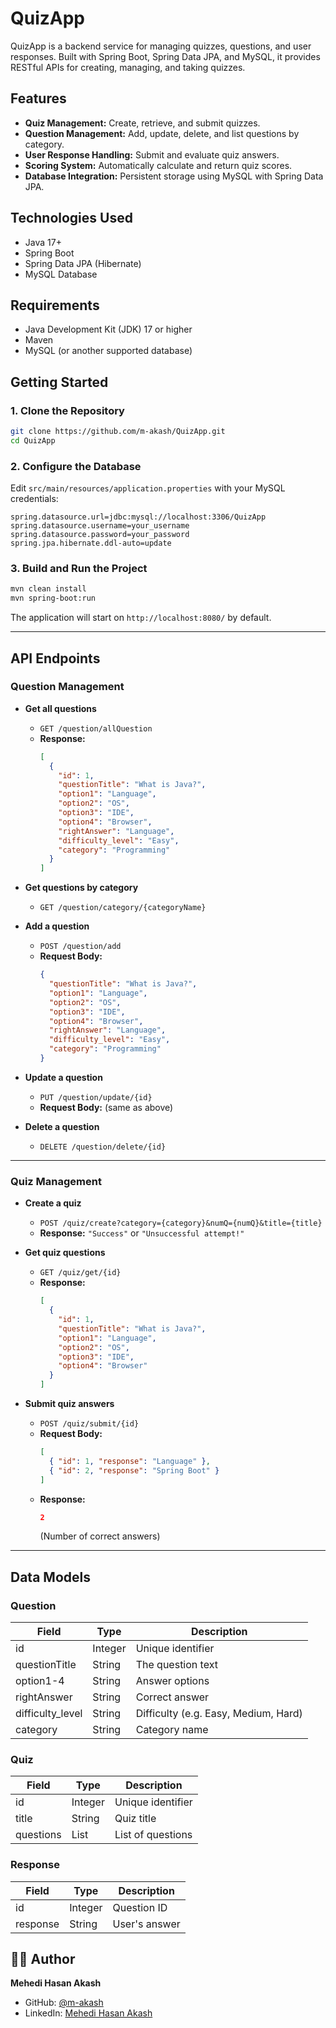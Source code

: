 # QuizApp

QuizApp is a backend service for managing quizzes, questions, and user responses. Built with Spring Boot, Spring Data JPA, and MySQL, it provides RESTful APIs for creating, managing, and taking quizzes.

## Features

- **Quiz Management:** Create, retrieve, and submit quizzes.
- **Question Management:** Add, update, delete, and list questions by category.
- **User Response Handling:** Submit and evaluate quiz answers.
- **Scoring System:** Automatically calculate and return quiz scores.
- **Database Integration:** Persistent storage using MySQL with Spring Data JPA.

## Technologies Used

- Java 17+
- Spring Boot
- Spring Data JPA (Hibernate)
- MySQL Database

## Requirements

- Java Development Kit (JDK) 17 or higher
- Maven
- MySQL (or another supported database)

## Getting Started

### 1. Clone the Repository

```bash
git clone https://github.com/m-akash/QuizApp.git
cd QuizApp
```

### 2. Configure the Database

Edit `src/main/resources/application.properties` with your MySQL credentials:

```properties
spring.datasource.url=jdbc:mysql://localhost:3306/QuizApp
spring.datasource.username=your_username
spring.datasource.password=your_password
spring.jpa.hibernate.ddl-auto=update
```

### 3. Build and Run the Project

```bash
mvn clean install
mvn spring-boot:run
```

The application will start on `http://localhost:8080/` by default.

---

## API Endpoints

### Question Management

- **Get all questions**

  - `GET /question/allQuestion`
  - **Response:**
    ```json
    [
      {
        "id": 1,
        "questionTitle": "What is Java?",
        "option1": "Language",
        "option2": "OS",
        "option3": "IDE",
        "option4": "Browser",
        "rightAnswer": "Language",
        "difficulty_level": "Easy",
        "category": "Programming"
      }
    ]
    ```

- **Get questions by category**

  - `GET /question/category/{categoryName}`

- **Add a question**

  - `POST /question/add`
  - **Request Body:**
    ```json
    {
      "questionTitle": "What is Java?",
      "option1": "Language",
      "option2": "OS",
      "option3": "IDE",
      "option4": "Browser",
      "rightAnswer": "Language",
      "difficulty_level": "Easy",
      "category": "Programming"
    }
    ```

- **Update a question**

  - `PUT /question/update/{id}`
  - **Request Body:** (same as above)

- **Delete a question**
  - `DELETE /question/delete/{id}`

---

### Quiz Management

- **Create a quiz**

  - `POST /quiz/create?category={category}&numQ={numQ}&title={title}`
  - **Response:** `"Success"` or `"Unsuccessful attempt!"`

- **Get quiz questions**

  - `GET /quiz/get/{id}`
  - **Response:**
    ```json
    [
      {
        "id": 1,
        "questionTitle": "What is Java?",
        "option1": "Language",
        "option2": "OS",
        "option3": "IDE",
        "option4": "Browser"
      }
    ]
    ```

- **Submit quiz answers**
  - `POST /quiz/submit/{id}`
  - **Request Body:**
    ```json
    [
      { "id": 1, "response": "Language" },
      { "id": 2, "response": "Spring Boot" }
    ]
    ```
  - **Response:**
    ```json
    2
    ```
    (Number of correct answers)

---

## Data Models

### Question

| Field            | Type    | Description                          |
| ---------------- | ------- | ------------------------------------ |
| id               | Integer | Unique identifier                    |
| questionTitle    | String  | The question text                    |
| option1-4        | String  | Answer options                       |
| rightAnswer      | String  | Correct answer                       |
| difficulty_level | String  | Difficulty (e.g. Easy, Medium, Hard) |
| category         | String  | Category name                        |

### Quiz

| Field     | Type           | Description       |
| --------- | -------------- | ----------------- |
| id        | Integer        | Unique identifier |
| title     | String         | Quiz title        |
| questions | List<Question> | List of questions |

### Response

| Field    | Type    | Description   |
| -------- | ------- | ------------- |
| id       | Integer | Question ID   |
| response | String  | User's answer |

## 👨‍💻 Author

**Mehedi Hasan Akash**

- GitHub: [@m-akash](https://github.com/m-akash)
- LinkedIn: [Mehedi Hasan Akash](https://www.linkedin.com/in/mehedi-hasan-akash/)
